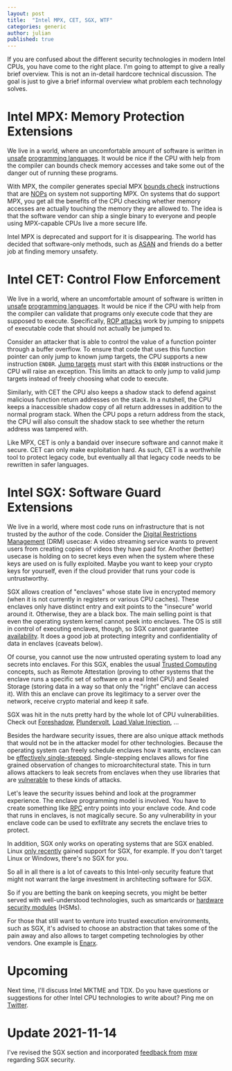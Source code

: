 ```yaml
---
layout: post
title:  "Intel MPX, CET, SGX, WTF"
categories: generic
author: julian
published: true
---
```


If you are confused about the different security technologies in
modern Intel CPUs, you have come to the right place. I'm going to
attempt to give a really brief overview. This is not an in-detail
hardcore technical discussion. The goal is just to give a brief
informal overview what problem each technology solves.

# Intel MPX: Memory Protection Extensions

We live in a world, where an uncomfortable amount of software is
written in
[unsafe](https://en.wikipedia.org/wiki/C_(programming_language))
[programming languages](https://en.wikipedia.org/wiki/C%2B%2B). It
would be nice if the CPU with help from the compiler can bounds check
memory accesses and take some out of the danger out of running these
programs.

With MPX, the compiler generates special MPX [bounds
check](https://en.wikipedia.org/wiki/Bounds_checking) instructions
that are [NOPs](https://en.wikipedia.org/wiki/NOP_(code)) on system
not supporting MPX. On systems that do support MPX, you get all the
benefits of the CPU checking whether memory accesses are actually
touching the memory they are allowed to. The idea is that the software
vendor can ship a single binary to everyone and people using
MPX-capable CPUs live a more secure life.

Intel MPX is deprecated and support for it is disappearing. The world
has decided that software-only methods, such as
[ASAN](https://en.wikipedia.org/wiki/AddressSanitizer) and friends do
a better job at finding memory unsafety.

# Intel CET: Control Flow Enforcement

We live in a world, where an uncomfortable amount of software is
written in
[unsafe](https://en.wikipedia.org/wiki/C_(programming_language))
[programming languages](https://en.wikipedia.org/wiki/C%2B%2B). It
would be nice if the CPU with help from the compiler can validate that
programs only execute code that they are supposed to
execute. Specifically, [ROP
attacks](https://en.wikipedia.org/wiki/Return-oriented_programming)
work by jumping to snippets of executable code that should not
actually be jumped to.

Consider an attacker that is able to control the value of a function
pointer through a buffer overflow. To ensure that code that uses this
function pointer can only jump to known jump targets, the CPU supports
a new instruction `ENDBR`. [Jump
targets](https://en.wikipedia.org/wiki/Indirect_branch) must start
with this `ENDBR` instructions or the CPU will raise an
exception. This limits an attack to only jump to valid jump targets
instead of freely choosing what code to execute.

Similarly, with CET the CPU also keeps a shadow stack to defend
against malicious function return addresses on the stack. In a
nutshell, the CPU keeps a inaccessible shadow copy of all return
addresses in addition to the normal program stack. When the CPU pops a
return address from the stack, the CPU will also consult the shadow
stack to see whether the return address was tampered with.

Like MPX, CET is only a bandaid over insecure software and cannot make
it secure. CET can only make exploitation hard. As such, CET is a
worthwhile tool to protect legacy code, but eventually all that legacy
code needs to be rewritten in safer languages.

# Intel SGX: Software Guard Extensions

We live in a world, where most code runs on infrastructure that is not
trusted by the author of the code. Consider the [Digital Restrictions
Management](https://fsfe.org/activities/drm/drm.en.html) (DRM)
usecase: A video streaming service wants to prevent users from
creating copies of videos they have paid for. Another (better)
usecase is holding on to secret keys even when the system where these
keys are used on is fully exploited. Maybe you want to keep your
crypto keys for yourself, even if the cloud provider that runs your
code is untrustworthy.

SGX allows creation of "enclaves" whose state live in encrypted memory
(when it is not currently in registers or various CPU caches). These
enclaves only have distinct entry and exit points to the "insecure"
world around it. Otherwise, they are a black box. The main selling
point is that even the operating system kernel cannot peek into
enclaves. The OS is still in control of executing enclaves, though, so
SGX cannot guarantee
[availability](https://en.wikipedia.org/wiki/Information_security#Key_concepts).
It does a good job at protecting integrity and confidentiality of data
in enclaves (caveats below).

Of course, you cannot use the now untrusted operating system to load
any secrets into enclaves. For this SGX, enables the usual [Trusted
Computing](https://en.wikipedia.org/wiki/Trusted_Computing) concepts,
such as Remote Attestation (proving to other systems that the enclave
runs a specific set of software on a real Intel CPU) and Sealed
Storage (storing data in a way so that only the "right" enclave can
access it). With this an enclave can prove its legitimacy to a server
over the network, receive crypto material and keep it safe.

SGX was hit in the nuts pretty hard by the whole lot of CPU
vulnerabilities. Check out [Foreshadow](https://foreshadowattack.eu/),
[Plundervolt](https://plundervolt.com/), [Load Value
Injection](https://lviattack.eu/), …

Besides the hardware security issues, there are also unique attack
methods that would not be in the attacker model for other
technologies. Because the operating system can freely schedule
enclaves how it wants, enclaves can be [effectively
single-stepped](https://github.com/jovanbulck/sgx-step). Single-stepping
enclaves allows for fine grained observation of changes to
microarchitectural state. This in turn allows attackers to leak
secrets from enclaves when they use libraries that are
[vulnerable](https://www.bearssl.org/constanttime.html) to these kinds
of attacks.

Let's leave the security issues behind and look at the programmer
experience. The enclave programming model is involved. You have to
create something like
[RPC](https://en.wikipedia.org/wiki/Remote_procedure_call) entry
points into your enclave code. And code that runs in enclaves, is not
magically secure. So any vulnerability in your enclave code can be
used to exfiltrate any secrets the enclave tries to protect.

In addition, SGX only works on operating systems that are SGX
enabled. Linux [only
recently](https://www.phoronix.com/scan.php?page=news_item&px=Intel-SGX-Linux-5.11)
gained support for SGX, for example. If you don't target Linux or
Windows, there's no SGX for you.

So all in all there is a lot of caveats to this Intel-only security
feature that might not warrant the large investment in architecting
software for SGX.

So if you are betting the bank on keeping secrets, you might be better
served with well-understood technologies, such as smartcards or
[hardware security
modules](https://en.wikipedia.org/wiki/Hardware_security_module)
(HSMs).

For those that still want to venture into trusted execution
environments, such as SGX, it's advised to choose an abstraction that
takes some of the pain away and also allows to target competing
technologies by other vendors. One example is
[Enarx](https://enarx.dev/).

# Upcoming

Next time, I'll discuss Intel MKTME and TDX. Do you have questions or
suggestions for other Intel CPU technologies to write about? Ping me
on [Twitter](https://twitter.com/blitzclone/).

# Update 2021-11-14

I've revised the SGX section and incorporated [feedback
from](https://twitter.com/_msw_/status/1458843278892146708)
[msw](https://twitter.com/_msw_/status/1458846427090538499) regarding
SGX security.
